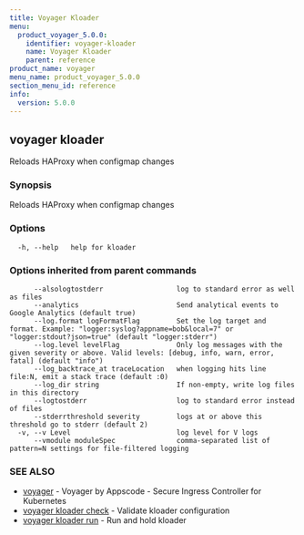 ```yaml
---
title: Voyager Kloader
menu:
  product_voyager_5.0.0:
    identifier: voyager-kloader
    name: Voyager Kloader
    parent: reference
product_name: voyager
menu_name: product_voyager_5.0.0
section_menu_id: reference
info:
  version: 5.0.0
---
```


## voyager kloader

Reloads HAProxy when configmap changes

### Synopsis

Reloads HAProxy when configmap changes

### Options

```
  -h, --help   help for kloader
```

### Options inherited from parent commands

```
      --alsologtostderr                  log to standard error as well as files
      --analytics                        Send analytical events to Google Analytics (default true)
      --log.format logFormatFlag         Set the log target and format. Example: "logger:syslog?appname=bob&local=7" or "logger:stdout?json=true" (default "logger:stderr")
      --log.level levelFlag              Only log messages with the given severity or above. Valid levels: [debug, info, warn, error, fatal] (default "info")
      --log_backtrace_at traceLocation   when logging hits line file:N, emit a stack trace (default :0)
      --log_dir string                   If non-empty, write log files in this directory
      --logtostderr                      log to standard error instead of files
      --stderrthreshold severity         logs at or above this threshold go to stderr (default 2)
  -v, --v Level                          log level for V logs
      --vmodule moduleSpec               comma-separated list of pattern=N settings for file-filtered logging
```

### SEE ALSO

* [voyager](/products/voyager/5.0.0/reference/voyager)	 - Voyager by Appscode - Secure Ingress Controller for Kubernetes
* [voyager kloader check](/products/voyager/5.0.0/reference/voyager_kloader_check)	 - Validate kloader configuration
* [voyager kloader run](/products/voyager/5.0.0/reference/voyager_kloader_run)	 - Run and hold kloader


